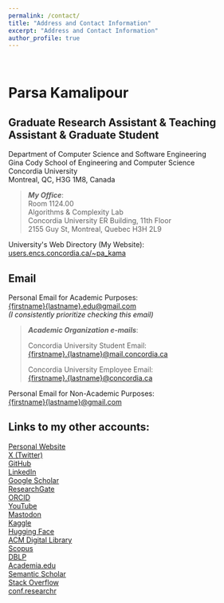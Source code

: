 ```yaml
---
permalink: /contact/
title: "Address and Contact Information"
excerpt: "Address and Contact Information"
author_profile: true
---
```


<link rel="stylesheet" href="/academicons-1.9.4/css/academicons.min.css"/>

<br>

# Parsa Kamalipour  

## Graduate Research Assistant & Teaching Assistant & Graduate Student
Department of Computer Science and Software Engineering  
Gina Cody School of Engineering and Computer Science  
Concordia University  
Montreal, QC, H3G 1M8, Canada  

> ***My Office***:  
Room 1124.00  
Algorithms & Complexity Lab  
Concordia University ER Building, 11th Floor   
2155 Guy St, Montreal, Quebec H3H 2L9  

University's Web Directory (My Website):  
[users.encs.concordia.ca/~pa_kama](https://users.encs.concordia.ca/~pa_kama/)   


<!-- ## Research Assistant & Head Teaching Assistant  
Department of Computer Engineering  
Vali-e-Asr University of Rafsanjan   -->
<!-- Imam Khomeini Square, Rafsanjan, 7718897111, Iran -->

<!-- ## Remote Research Assistant  
University of Twente  
Faculty of Electrical Engineering, Mathematics and Computer Science  
Formal Methods and Tools group  
Enschede, 7522NH, The Netherlands   -->


## Email

Personal Email for Academic Purposes:  
[{firstname}{lastname}.edu@gmail.com](mailto:parsakamalipour.edu@gmail.com)  
*(I consistently prioritize checking this email)*  

> ***Academic Organization e-mails***:
>
>Concordia University Student Email:  
>[{firstname}.{lastname}@mail.concordia.ca](mailto:parsa.kamalipour@mail.concordia.ca)  
>
>Concordia University Employee Email:  
[{firstname}.{lastname}@concordia.ca](mailto:parsa.kamalipour@concordia.ca)  

Personal Email for Non-Academic Purposes:  
[{firstname}{lastname}@gmail.com](mailto:parsakamalipour@gmail.com)  

<!-- [{firstname}{lastname}@stu.vru.ac.ir](mailto:parsakamalipour@stu.vru.ac.ir)   -->
<!-- *(I don't check this email)* -->

## Links to my other accounts:  
<i class="fas fa-fw fa-link" aria-hidden="true"></i> <a rel="me" href="https://benymaxparsa.github.io">Personal Website</a>  
<i class="fab fa-fw fa-twitter-square" aria-hidden="true"></i> <a rel="me" href="https://twitter.com/ParsaKamalipour">X (Twitter)</a>  
<i class="fab fa-fw fa-github" aria-hidden="true"></i> <a rel="me" href="https://github.com/benymaxparsa">GitHub</a>   
<i class="fab fa-fw fa-linkedin" aria-hidden="true"></i> <a rel="me" href="https://www.linkedin.com/in/parsakamalipour">LinkedIn</a>  
<i class="fab ai ai-google-scholar-square ai-fw" aria-hidden="true"></i> <a rel="me" href="https://scholar.google.com/citations?user=eBNZsM0AAAAJ">Google Scholar</a>  
<i class="fab ai ai-researchgate-square ai-fw" aria-hidden="true"></i> <a rel="me" href="https://www.researchgate.net/profile/Parsa-Kamalipour">ResearchGate</a>  
<i class="fab fa-fw fa-orcid" aria-hidden="true"></i> <a rel="me" href="https://orcid.org/0000-0003-2546-9676">ORCID</a>  
<i class="fab fa-fw fa-youtube" aria-hidden="true"></i> <a rel="me" href="https://www.youtube.com/channel/UCIu6MeO9aaBsLy00XoKO5tw">YouTube</a>  
<i class="fab fa-fw fa-mastodon" aria-hidden="true"></i> <a rel="me" href="https://mastodon.social/@parsakamalipour">Mastodon</a>  
<i class="fab fa-fw fa-kaggle" aria-hidden="true"></i> <a rel="me" href="https://www.kaggle.com/parsakamalipour">Kaggle</a>  
<i class="fas fa-fw fa-link" aria-hidden="true"></i> <a rel="me" href="https://huggingface.co/ParsaKamalipour">Hugging Face</a>  
<i class="fab ai ai-acmdl ai-fw" aria-hidden="true"></i> <a rel="me" href="https://dl.acm.org/profile/99660589972">ACM Digital Library</a>  
<i class="fab ai ai-scopus-square ai-fw" aria-hidden="true"></i> <a rel="me" href="https://www.scopus.com/authid/detail.uri?authorId=57191498047">Scopus</a>  
<i class="fab ai ai-dblp-square ai-fw" aria-hidden="true"></i> <a rel="me" href="https://dblp.org/pid/328/7111.html">DBLP</a>  
<i class="fab ai ai-academia-square ai-fw" aria-hidden="true"></i> <a rel="me" href="https://vru.academia.edu/ParsaKamalipour">Academia.edu</a>  
<i class="fab ai ai-semantic-scholar ai-fw" aria-hidden="true"></i> <a rel="me" href="https://www.semanticscholar.org/author/Parsa-Kamalipour/7592796">Semantic Scholar</a>  
<i class="fab ai ai-stackoverflow ai-fw" aria-hidden="true"></i> <a rel="me" href="https://stackoverflow.com/users/11578553/parsa-kamalipour">Stack Overflow</a>  
<i class="fas fa-fw fa-link" aria-hidden="true"></i> <a rel="me" href="https://conf.researchr.org/profile/parsakamalipour">conf.researchr</a>  










